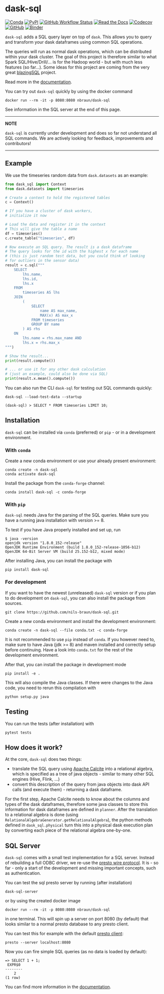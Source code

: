 # dask-sql

[![Conda](https://img.shields.io/conda/v/conda-forge/dask-sql)](https://anaconda.org/conda-forge/dask-sql)
[![PyPI](https://img.shields.io/pypi/v/dask-sql?logo=pypi)](https://pypi.python.org/pypi/dask-sql/)
[![GitHub Workflow Status](https://img.shields.io/github/workflow/status/nils-braun/dask-sql/Test?logo=github)](https://github.com/nils-braun/dask-sql/actions)
[![Read the Docs](https://img.shields.io/readthedocs/dask-sql)](https://dask-sql.readthedocs.io/en/latest/)
[![Codecov](https://img.shields.io/codecov/c/github/nils-braun/dask-sql?logo=codecov)](https://codecov.io/gh/nils-braun/dask-sql)
[![GitHub](https://img.shields.io/github/license/nils-braun/dask-sql)](https://github.com/nils-braun/dask-sql/blob/main/LICENSE.txt)
[![Binder](https://mybinder.org/badge_logo.svg)](https://mybinder.org/v2/gh/nils-braun/dask-sql-binder/main?urlpath=lab)

`dask-sql` adds a SQL query layer on top of `dask`.
This allows you to query and transform your dask dataframes using
common SQL operations.

The queries will run as normal dask operations, which can be distributed within your dask cluster.
The goal of this project is therefore similar to what Spark SQL/Hive/Drill/... is for the Hadoop world - but with much less features (so far...).
Some ideas for this project are coming from the very great [blazingSQL](https://github.com/BlazingDB/blazingsql) project.

Read more in the [documentation](https://dask-sql.readthedocs.io/en/latest/).

You can try out `dask-sql` quickly by using the docker command

    docker run --rm -it -p 8080:8080 nbraun/dask-sql

See information in the SQL server at the end of this page.

---

**NOTE**

`dask-sql` is currently under development and does so far not understand all SQL commands.
We are actively looking for feedback, improvements and contributors!

---

## Example

We use the timeseries random data from `dask.datasets` as an example:

```python
from dask_sql import Context
from dask.datasets import timeseries

# Create a context to hold the registered tables
c = Context()

# If you have a cluster of dask workers,
# initialize it now

# Load the data and register it in the context
# This will give the table a name
df = timeseries()
c.create_table("timeseries", df)

# Now execute an SQL query. The result is a dask dataframe
# The query looks for the id with the highest x for each name
# (this is just random test data, but you could think of looking
# for outliers in the sensor data)
result = c.sql("""
    SELECT
        lhs.name,
        lhs.id,
        lhs.x
    FROM
        timeseries AS lhs
    JOIN
        (
            SELECT
                name AS max_name,
                MAX(x) AS max_x
            FROM timeseries
            GROUP BY name
        ) AS rhs
    ON
        lhs.name = rhs.max_name AND
        lhs.x = rhs.max_x
""")

# Show the result...
print(result.compute())

# ... or use it for any other dask calculation
# (just an example, could also be done via SQL)
print(result.x.mean().compute())
```

You can also run the CLI `dask-sql` for testing out SQL commands quickly:

    dask-sql --load-test-data --startup

    (dask-sql) > SELECT * FROM timeseries LIMIT 10;

## Installation

`dask-sql` can be installed via `conda` (preferred) or `pip` - or in a development environment.

### With `conda`

Create a new conda environment or use your already present environment:

    conda create -n dask-sql
    conda activate dask-sql

Install the package from the `conda-forge` channel:

    conda install dask-sql -c conda-forge

### With `pip`

`dask-sql` needs Java for the parsing of the SQL queries.
Make sure you have a running java installation with version >= 8.

To test if you have Java properly installed and set up, run

    $ java -version
    openjdk version "1.8.0_152-release"
    OpenJDK Runtime Environment (build 1.8.0_152-release-1056-b12)
    OpenJDK 64-Bit Server VM (build 25.152-b12, mixed mode)

After installing Java, you can install the package with

    pip install dask-sql

### For development

If you want to have the newest (unreleased) `dask-sql` version or if you plan to do development on `dask-sql`, you can also install the package from sources.

    git clone https://github.com/nils-braun/dask-sql.git

Create a new conda environment and install the development environment:

    conda create -n dask-sql --file conda.txt -c conda-forge

It is not recommended to use `pip` instead of `conda`.
If you however need to, make sure to have Java (jdk >= 8) and maven installed and correctly setup before continuing.
Have a look into `conda.txt` for the rest of the development environment.

After that, you can install the package in development mode

    pip install -e .

This will also compile the Java classes. If there were changes to the Java code, you need to rerun this compilation with

    python setup.py java

## Testing

You can run the tests (after installation) with

    pytest tests

## How does it work?

At the core, `dask-sql` does two things:

- translate the SQL query using [Apache Calcite](https://calcite.apache.org/) into a relational algebra, which is specified as a tree of java objects - similar to many other SQL engines (Hive, Flink, ...)
- convert this description of the query from java objects into dask API calls (and execute them) - returning a dask dataframe.

For the first step, Apache Calcite needs to know about the columns and types of the dask dataframes, therefore some java classes to store this information for dask dataframes are defined in `planner`.
After the translation to a relational algebra is done (using `RelationalAlgebraGenerator.getRelationalAlgebra`), the python methods defined in `dask_sql.physical` turn this into a physical dask execution plan by converting each piece of the relational algebra one-by-one.

## SQL Server

`dask-sql` comes with a small test implementation for a SQL server.
Instead of rebuilding a full ODBC driver, we re-use the [presto wire protocol](https://github.com/prestodb/presto/wiki/HTTP-Protocol).
It is - so far - only a start of the development and missing important concepts, such as
authentication.

You can test the sql presto server by running (after installation)

    dask-sql-server

or by using the created docker image

    docker run --rm -it -p 8080:8080 nbraun/dask-sql

in one terminal. This will spin up a server on port 8080 (by default)
that looks similar to a normal presto database to any presto client.

You can test this for example with the default [presto client](https://prestosql.io/docs/current/installation/cli.html):

    presto --server localhost:8080

Now you can fire simple SQL queries (as no data is loaded by default):

    => SELECT 1 + 1;
     EXPR$0
    --------
        2
    (1 row)

You can find more information in the [documentation](https://dask-sql.readthedocs.io/en/latest/pages/server.html).
